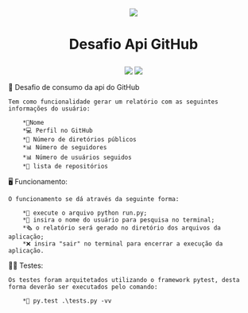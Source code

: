 <p align="center">
    <br>
    <img src="https://github.com/FlexIV07/Desafio-Api-GIt/assets/89098909/4485e106-06b2-483f-9129-c090e21cbed8"/>
    <br>
<p>

<h1 align="center">
  <p align="center">Desafio Api GitHub</p>
</h1>

<p align="center">
<img src="https://img.shields.io/badge/status-funcional-brightgreen">
<img src="https://img.shields.io/badge/Python-3.9-blueviolet"/>
</p>

📓 Desafio de consumo da api do GitHub

    Tem como funcionalidade gerar um relatório com as seguintes informações do usuário:
    
        *👤Nome
        *💻 Perfil no GitHub
        *📂 Número de diretórios públicos
        *📊 Número de seguidores
        *📊 Número de usuários seguidos
        *📂 lista de repositórios

🖥️ Funcionamento:

    O funcionamento se dá através da seguinte forma:
        
        *🐍 execute o arquivo python run.py;
        *👤 insira o nome do usuário para pesquisa no terminal;
        *🗞️ o relatório será gerado no diretório dos arquivos da aplicação;
        *❌ insira "sair" no terminal para encerrar a execução da aplicação.

👨‍🔬 Testes:

    Os testes foram arquitetados utilizando o framework pytest, desta forma deverão ser executados pelo comando:

        *🐍 py.test .\tests.py -vv

